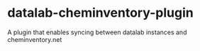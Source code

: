 # datalab-cheminventory-plugin
A plugin that enables syncing between datalab instances and cheminventory.net
